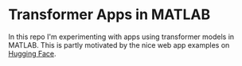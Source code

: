 # Transformer Apps in MATLAB
In this repo I'm experimenting with apps using transformer models in MATLAB. This is partly motivated by the nice web app examples on [Hugging Face](https://huggingface.co/distilbert-base-uncased?text=The+goal+of+life+is+%5BMASK%5D.).
